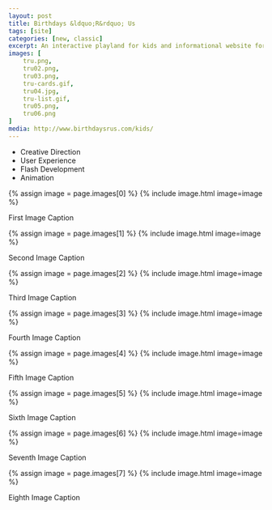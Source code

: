 ```yaml
---
layout: post
title: Birthdays &ldquo;R&rdquo; Us
tags: [site]
categories: [new, classic]
excerpt: An interactive playland for kids and informational website for parents promoting Geoffrey's Birthday Club at Toys &ldquo;R&rdquo; Us.
images: [
	tru.png, 
	tru02.png,
	tru03.png,
	tru-cards.gif,
	tru04.jpg,
	tru-list.gif,
	tru05.png,
	tru06.png
]
media: http://www.birthdaysrus.com/kids/
---
```



- Creative Direction
- User Experience
- Flash Development
- Animation

{% assign image = page.images[0] %}
{% include image.html image=image %}

First Image Caption

{% assign image = page.images[1] %}
{% include image.html image=image %}

Second Image Caption

{% assign image = page.images[2] %}
{% include image.html image=image %}

Third Image Caption

{% assign image = page.images[3] %}
{% include image.html image=image %}

Fourth Image Caption

{% assign image = page.images[4] %}
{% include image.html image=image %}

Fifth Image Caption

{% assign image = page.images[5] %}
{% include image.html image=image %}

Sixth Image Caption

{% assign image = page.images[6] %}
{% include image.html image=image %}

Seventh Image Caption

{% assign image = page.images[7] %}
{% include image.html image=image %}

Eighth Image Caption